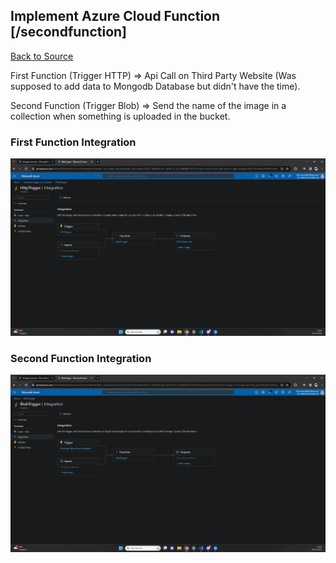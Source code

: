 ## Implement Azure Cloud Function [/secondfunction]
[Back to Source](../README.md)

First Function (Trigger HTTP) => Api Call on Third Party Website (Was supposed to add data to Mongodb Database but didn't have the time).

Second Function (Trigger Blob) => Send the name of the image in a collection when something is uploaded in the bucket.

### First Function Integration

![Alt text](image-22.png)

### Second Function Integration

![Alt text](image-21.png)